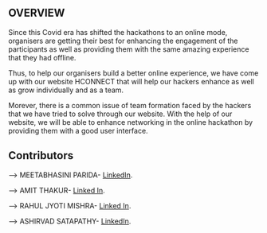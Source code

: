 ## OVERVIEW 

Since this Covid era has shifted the hackathons to an online mode, organisers are getting their best for enhancing the engagement of the participants as well as providing them with the same amazing experience that they had offline.

Thus, to help our organisers build a better online experience, we have come up with our website HCONNECT that will help our hackers enhance as well as grow individually and as a team. 

Morever, there is a common issue of team formation faced by the hackers that we have tried to solve through our website. With the help of our website, we will be able to enhance networking in the online hackathon by providing them with a good user interface.


## Contributors

--> MEETABHASINI PARIDA- [LinkedIn](https://www.linkedin.com/in/meetabhashini-parida-730597212/).

--> AMIT THAKUR-  [Linked In](https://www.linkedin.com/in/amit-thakur-a2321b154).

--> RAHUL JYOTI MISHRA- [Linked In](https://www.linkedin.com/in/rahulmishraok/).

--> ASHIRVAD SATAPATHY- [LinkedIn](https://www.linkedin.com/in/ashirvad-satapathy-2291961b7/).

